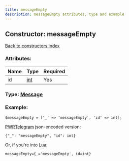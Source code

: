 ```yaml
---
title: messageEmpty
description: messageEmpty attributes, type and example
---
```

## Constructor: messageEmpty  
[Back to constructors index](index.md)



### Attributes:

| Name     |    Type       | Required |
|----------|---------------|----------|
|id|[int](../types/int.md) | Yes|



### Type: [Message](../types/Message.md)


### Example:

```
$messageEmpty = ['_' => 'messageEmpty', 'id' => int];
```  

[PWRTelegram](https://pwrtelegram.xyz) json-encoded version:

```
{"_": "messageEmpty", "id": int}
```


Or, if you're into Lua:  


```
messageEmpty={_='messageEmpty', id=int}

```


